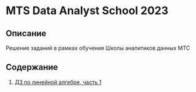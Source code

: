 # MTS Data Analyst School 2023

## Описание

Решение заданий в рамках обучения Школы аналитиков данных МТС

## Содержание

1. [ДЗ по линейной алгебре, часть 1](./linalg/hw_linalg_1.ipynb)